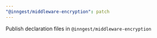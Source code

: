 ```yaml
---
"@inngest/middleware-encryption": patch
---
```


Publish declaration files in `@inngest/middleware-encryption`
